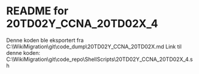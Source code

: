 # README for 20TD02Y_CCNA_20TD02X_4
Denne koden ble eksportert fra C:\WikiMigration\git\code_dump\20TD02Y_CCNA_20TD02X.md
Link til denne koden: C:\WikiMigration\git\code_repo\ShellScripts\20TD02Y_CCNA_20TD02X_4.sh
